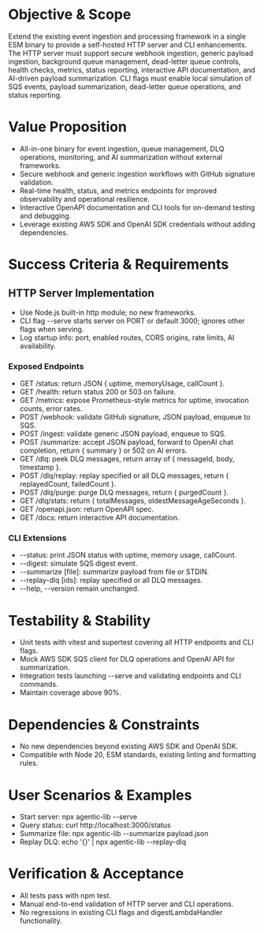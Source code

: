 # Objective & Scope
Extend the existing event ingestion and processing framework in a single ESM binary to provide a self-hosted HTTP server and CLI enhancements. The HTTP server must support secure webhook ingestion, generic payload ingestion, background queue management, dead-letter queue controls, health checks, metrics, status reporting, interactive API documentation, and AI-driven payload summarization. CLI flags must enable local simulation of SQS events, payload summarization, dead-letter queue operations, and status reporting.

# Value Proposition
- All-in-one binary for event ingestion, queue management, DLQ operations, monitoring, and AI summarization without external frameworks.
- Secure webhook and generic ingestion workflows with GitHub signature validation.
- Real-time health, status, and metrics endpoints for improved observability and operational resilience.
- Interactive OpenAPI documentation and CLI tools for on-demand testing and debugging.
- Leverage existing AWS SDK and OpenAI SDK credentials without adding dependencies.

# Success Criteria & Requirements
## HTTP Server Implementation
- Use Node.js built-in http module; no new frameworks.
- CLI flag --serve starts server on PORT or default 3000; ignores other flags when serving.
- Log startup info: port, enabled routes, CORS origins, rate limits, AI availability.

### Exposed Endpoints
- GET /status: return JSON { uptime, memoryUsage, callCount }.
- GET /health: return status 200 or 503 on failure.
- GET /metrics: expose Prometheus-style metrics for uptime, invocation counts, error rates.
- POST /webhook: validate GitHub signature, JSON payload, enqueue to SQS.
- POST /ingest: validate generic JSON payload, enqueue to SQS.
- POST /summarize: accept JSON payload, forward to OpenAI chat completion, return { summary } or 502 on AI errors.
- GET /dlq: peek DLQ messages, return array of { messageId, body, timestamp }.
- POST /dlq/replay: replay specified or all DLQ messages, return { replayedCount, failedCount }.
- POST /dlq/purge: purge DLQ messages, return { purgedCount }.
- GET /dlq/stats: return { totalMessages, oldestMessageAgeSeconds }.
- GET /openapi.json: return OpenAPI spec.
- GET /docs: return interactive API documentation.

### CLI Extensions
- --status: print JSON status with uptime, memory usage, callCount.
- --digest: simulate SQS digest event.
- --summarize [file]: summarize payload from file or STDIN.
- --replay-dlq [ids]: replay specified or all DLQ messages.
- --help, --version remain unchanged.

# Testability & Stability
- Unit tests with vitest and supertest covering all HTTP endpoints and CLI flags.
- Mock AWS SDK SQS client for DLQ operations and OpenAI API for summarization.
- Integration tests launching --serve and validating endpoints and CLI commands.
- Maintain coverage above 90%.

# Dependencies & Constraints
- No new dependencies beyond existing AWS SDK and OpenAI SDK.
- Compatible with Node 20, ESM standards, existing linting and formatting rules.

# User Scenarios & Examples
- Start server: npx agentic-lib --serve
- Query status: curl http://localhost:3000/status
- Summarize file: npx agentic-lib --summarize payload.json
- Replay DLQ: echo '{}' | npx agentic-lib --replay-dlq

# Verification & Acceptance
- All tests pass with npm test.
- Manual end-to-end validation of HTTP server and CLI operations.
- No regressions in existing CLI flags and digestLambdaHandler functionality.